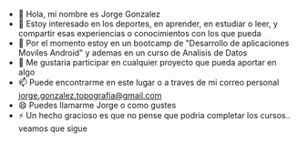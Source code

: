 - 👋 Hola, mi nombre es Jorge Gonzalez
- 👀 Estoy interesado en los deportes, en aprender, en estudiar o leer, y compartir esas experiencias o conocimientos con los que pueda
- 🌱 Por el momento estoy en un bootcamp de "Desarrollo de aplicaciones Moviles Android" y ademas en un curso de Analisis de Datos
- 💞️ Me gustaria participar en cualquier proyecto que pueda aportar en algo
- 📫 Puede encontrarme en este lugar o a traves de mi correo personal jorge.gonzalez.topografia@gmail.com
- 😄 Puedes llamarme Jorge o como gustes
- ⚡ Un hecho gracioso es que no pense que podria completar los cursos.. veamos que sigue

<!---
jorgegonzalezmarquez/jorgegonzalezmarquez is a ✨ special ✨ repository because its `README.md` (this file) appears on your GitHub profile.
You can click the Preview link to take a look at your changes.
--->
